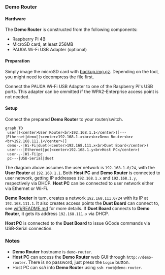 ### Demo Router

#### Hardware

The **Demo Router** is constructed from the following components:

- Raspberry Pi 4B
- MicroSD card, at least 256MB
- PAU0A Wi-Fi USB Adapter (optional)

#### Preparation

Simply image the microSD card with [backup.img.gz](./backup.image.gz). Depending on the tool, you might need to decompress the file first.

Connect the PAU0A Wi-Fi USB Adapter to one of the Raspberry Pi's USB ports. This adapter can be ommitted if the WPA2-Enterprise access point is not needed.

#### Setup

Connect the prepared **Demo Router** to your router/switch.

```mermaid
graph TD
 user[(<center>User Router<br>192.168.1.1</center>)]---|Ethernet|demo[(<center>192.168.1.x<br><br>Demo Router<br><br>192.168.111.1</center>)]
 demo-.-|Wi-Fi|duet(<center>192.168.111.x<br>Duet Board</center>)
 user---|Ethernet|pc(<center>192.168.1.y<br>Host PC</center>)
 user-.-|Wi-Fi|pc
 pc---|USB-Serial|duet
```

The diagram above assumes the user network is `192.168.1.0/24`, with the **User Router** at `192.168.1.1`. Both **Host PC** and **Demo Router** is connected to user network, getting IP addresses `192.168.1.x` and `192.168.1.y`, respectively via DHCP. **Host PC** can be connected to user network either via Ethernet or Wi-Fi.

**Demo Router** in turn, creates a network `192.168.111.0/24` with its IP at `192.168.111.1`. It also creates access points the **Duet Board** can connect to, see [wifi/README.md](wifi/README.md) for more details. If **Duet Board** connects to **Demo Router**, it gets its address `192.168.111.x` via DHCP.

**Host PC** is connected to the **Duet Board** to issue GCode commands via USB-Serial connection.


### Notes

- **Demo Router** hostname is `demo-router`.
- **Host PC** can access the **Demo Router** web GUI through `http://demo-router`. There is no password, just press the `Login` button.
- Host PC can *ssh* into **Demo Router** using `ssh root@demo-router`.